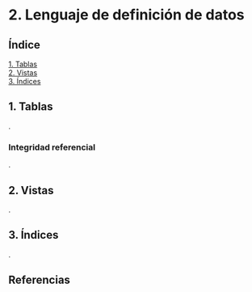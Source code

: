 # 2. Lenguaje de definición de datos

## Índice

[1. Tablas](#1-tablas)  
[2. Vistas](#2-vistas)  
[3. Índices](#3-índices)

## 1. Tablas

.

### Integridad referencial

.

## 2. Vistas

.

## 3. Índices

.

## Referencias

[]()
